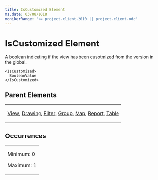 ```yaml
---
title: IsCustomized Element
ms.date: 03/08/2018
monikerRange: '>= project-client-2010 || project-client-odc'
---
```


# IsCustomized Element

A boolean indicating if the view has been cusotmized from the version in the global.

    <IsCustomized>
      BooleanValue
    </IsCustomized>

## Parent Elements

<table>
<colgroup>
<col style="width: 100%" />
</colgroup>
<tbody>
<tr class="odd">
<td><p><a href="view-element.md">View</a>, <a href="drawing-element.md">Drawing</a>, <a href="filter-element.md">Filter</a>,  <a href="group-element.md">Group</a>,  <a href="map-element.md">Map</a>,  <a href="report-element.md">Report</a>,  <a href="table-element.md">Table</a></p></td>
</tr>
</tbody>
</table>

## Occurrences

<table>
<colgroup>
<col style="width: 100%" />
</colgroup>
<tbody>
<tr class="odd">
<td><p>Minimum: 0</p>
<p>Maximum: 1</p></td>
</tr>
</tbody>
</table>


